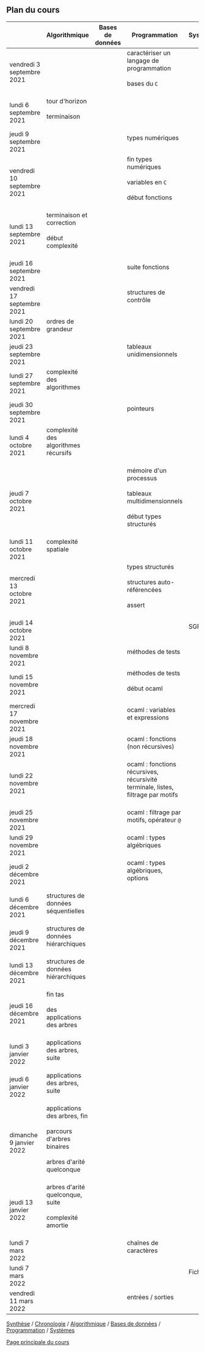 ## Plan du cours

|   | Algorithmique | Bases de données | Programmation | Systèmes | 
|---|-----------|---------|---------|-------|
| vendredi 3 septembre 2021 |  |  | caractériser un langage de programmation<br /><br />bases du `C`<br /><br /> |  | 
| lundi 6 septembre 2021 | tour d'horizon<br /><br />terminaison<br /><br /> |  |  |  | 
| jeudi 9 septembre 2021 |  |  | types numériques<br /><br /> |  | 
| vendredi 10 septembre 2021 |  |  | fin types numériques<br /><br />variables en `C`<br /><br />début fonctions<br /><br /> |  | 
| lundi 13 septembre 2021 | terminaison et correction<br /><br />début complexité<br /><br /> |  |  |  | 
| jeudi 16 septembre 2021 |  |  | suite fonctions<br /><br /> |  | 
| vendredi 17 septembre 2021 |  |  | structures de contrôle<br /><br /> |  | 
| lundi 20 septembre 2021 | ordres de grandeur<br /><br /> |  |  |  | 
| jeudi 23 septembre 2021 |  |  | tableaux unidimensionnels<br /><br /> |  | 
| lundi 27 septembre 2021 | complexité des algorithmes<br /><br /> |  |  |  | 
| jeudi 30 septembre 2021 |  |  | pointeurs<br /><br /> |  | 
| lundi 4 octobre 2021 | complexité des algorithmes récursifs<br /><br /> |  |  |  | 
| jeudi 7 octobre 2021 |  |  | mémoire d'un processus<br /><br />tableaux multidimensionnels<br /><br />début types structurés<br /><br /> |  | 
| lundi 11 octobre 2021 | complexité spatiale<br /><br /> |  |  |  | 
| mercredi 13 octobre 2021 |  |  | types structurés<br /><br />structures auto-référencées<br /><br />assert<br /><br /> |  | 
| jeudi 14 octobre 2021 |  |  |  | SGF<br /><br /> | 
| lundi 8 novembre 2021 |  |  | méthodes de tests<br /><br /> |  | 
| lundi 15 novembre 2021 |  |  | méthodes de tests<br /><br />début ocaml<br /><br /> |  | 
| mercredi 17 novembre 2021 |  |  | ocaml : variables et expressions<br /><br /> |  | 
| jeudi 18 novembre 2021 |  |  | ocaml : fonctions (non récursives)<br /><br /> |  | 
| lundi 22 novembre 2021 |  |  | ocaml : fonctions récursives, récursivité terminale, listes, filtrage par motifs<br /><br /> |  | 
| jeudi 25 novembre 2021 |  |  | ocaml : filtrage par motifs, opérateur `@`<br /><br /> |  | 
| lundi 29 novembre 2021 |  |  | ocaml : types algébriques<br /><br /> |  | 
| jeudi 2 décembre 2021 |  |  | ocaml : types algébriques, options<br /><br /> |  | 
| lundi 6 décembre 2021 | structures de données séquentielles<br /><br /> |  |  |  | 
| jeudi 9 décembre 2021 | structures de données hiérarchiques<br /><br /> |  |  |  | 
| lundi 13 décembre 2021 | structures de données hiérarchiques<br /><br /> |  |  |  | 
| jeudi 16 décembre 2021 | fin tas<br /><br />des applications des arbres<br /><br /> |  |  |  | 
| lundi 3 janvier 2022 | applications des arbres, suite<br /><br /> |  |  |  | 
| jeudi 6 janvier 2022 | applications des arbres, suite<br /><br /> |  |  |  | 
| dimanche 9 janvier 2022 | applications des arbres, fin<br /><br />parcours d'arbres binaires<br /><br />arbres d'arité quelconque<br /><br /> |  |  |  | 
| jeudi 13 janvier 2022 | arbres d'arité quelconque, suite<br /><br />complexité amortie<br /><br /> |  |  |  | 
| lundi 7 mars 2022 |  |  | chaînes de caractères<br /><br /> |  | 
| lundi 7 mars 2022 |  |  |  | Fichiers<br /><br /> | 
| vendredi 11 mars 2022 |  |  | entrées / sorties<br /><br /> |  | 



[Synthèse](synthese.md) /  [Chronologie](chronologie.md) / [Algorithmique](algorithmique.md) / [Bases de données](bd.md) / [Programmation](prog.md) / [Systèmes](systemes.md) 


[Page principale du cours](https://ineskkk.github.io/mp2i-pv)

